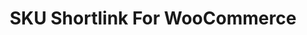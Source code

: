 ---
title: SKU Shortlink For WooCommerce
permalink: /wp/plugins/skusfwc/
redirect_to: https://wordpress.org/plugins/sku-shortlink-for-woocommerce/
---